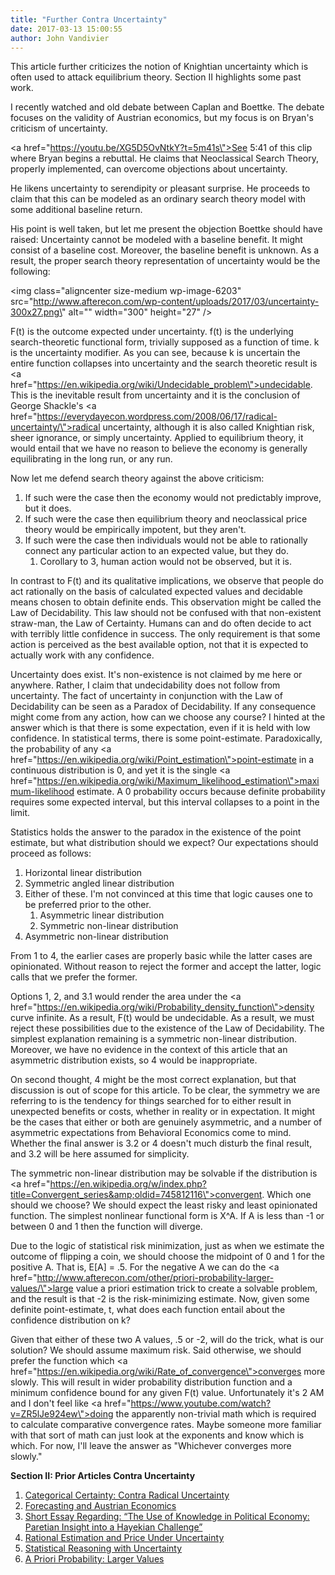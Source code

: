 ```yaml
---
title: "Further Contra Uncertainty"
date: 2017-03-13 15:00:55
author: John Vandivier
---
```




This article further criticizes the notion of Knightian uncertainty which is often used to attack equilibrium theory. Section II highlights some past work.

I recently watched and old debate between Caplan and Boettke. The debate focuses on the validity of Austrian economics, but my focus is on Bryan's criticism of uncertainty.

<a href=\"https://youtu.be/XG5D5OvNtkY?t=5m41s\">See 5:41 of this clip</a> where Bryan begins a rebuttal. He claims that Neoclassical Search Theory, properly implemented, can overcome objections about uncertainty.

He likens uncertainty to serendipity or pleasant surprise. He proceeds to claim that this can be modeled as an ordinary search theory model with some additional baseline return.

His point is well taken, but let me present the objection Boettke should have raised: Uncertainty cannot be modeled with a baseline benefit. It might consist of a baseline cost. Moreover, the baseline benefit is unknown. As a result, the proper search theory representation of uncertainty would be the following:

<img class=\"aligncenter size-medium wp-image-6203\" src=\"http://www.afterecon.com/wp-content/uploads/2017/03/uncertainty-300x27.png\" alt=\"\" width=\"300\" height=\"27\" />

F(t) is the outcome expected under uncertainty. f(t) is the underlying search-theoretic functional form, trivially supposed as a function of time. k is the uncertainty modifier. As you can see, because k is uncertain the entire function collapses into uncertainty and the search theoretic result is <a href=\"https://en.wikipedia.org/wiki/Undecidable_problem\">undecidable</a>. This is the inevitable result from uncertainty and it is the conclusion of George Shackle's <a href=\"https://everydayecon.wordpress.com/2008/06/17/radical-uncertainty/\">radical uncertainty</a>, although it is also called Knightian risk, sheer ignorance, or simply uncertainty. Applied to equilibrium theory, it would entail that we have no reason to believe the economy is generally equilibrating in the long run, or any run.

Now let me defend search theory against the above criticism:
<ol>
 	<li>If such were the case then the economy would not predictably improve, but it does.</li>
 	<li>If such were the case then equilibrium theory and neoclassical price theory would be empirically impotent, but they aren't.</li>
 	<li>If such were the case then individuals would not be able to rationally connect any particular action to an expected value, but they do.
<ol>
 	<li>Corollary to 3, human action would not be observed, but it is.</li>
</ol>
</li>
</ol>
In contrast to F(t) and its qualitative implications, we observe that people do act rationally on the basis of calculated expected values and decidable means chosen to obtain definite ends. This observation might be called the Law of Decidability. This law should not be confused with that non-existent straw-man, the Law of Certainty. Humans can and do often decide to act with terribly little confidence in success. The only requirement is that some action is perceived as the best available option, not that it is expected to actually work with any confidence.

Uncertainty does exist. It's non-existence is not claimed by me here or anywhere. Rather, I claim that undecidability does not follow from uncertainty. The fact of uncertainty in conjunction with the Law of Decidability can be seen as a Paradox of Decidability. If any consequence might come from any action, how can we choose any course? I hinted at the answer which is that there is some expectation, even if it is held with low confidence. In statistical terms, there is some point-estimate. Paradoxically, the probability of any <a href=\"https://en.wikipedia.org/wiki/Point_estimation\">point-estimate</a> in a continuous distribution is 0, and yet it is the single <a href=\"https://en.wikipedia.org/wiki/Maximum_likelihood_estimation\">maximum-likelihood estimate</a>. A 0 probability occurs because definite probability requires some expected interval, but this interval collapses to a point in the limit.

Statistics holds the answer to the paradox in the existence of the point estimate, but what distribution should we expect? Our expectations should proceed as follows:
<ol>
 	<li>Horizontal linear distribution</li>
 	<li>Symmetric angled linear distribution</li>
 	<li>Either of these. I'm not convinced at this time that logic causes one to be preferred prior to the other.
<ol>
 	<li>Asymmetric linear distribution</li>
 	<li>Symmetric non-linear distribution</li>
</ol>
</li>
 	<li>Asymmetric non-linear distribution</li>
</ol>
From 1 to 4, the earlier cases are properly basic while the latter cases are opinionated. Without reason to reject the former and accept the latter, logic calls that we prefer the former.

Options 1, 2, and 3.1 would render the area under the <a href=\"https://en.wikipedia.org/wiki/Probability_density_function\">density curve</a> infinite. As a result, F(t) would be undecidable. As a result, we must reject these possibilities due to the existence of the Law of Decidability. The simplest explanation remaining is a symmetric non-linear distribution. Moreover, we have no evidence in the context of this article that an asymmetric distribution exists, so 4 would be inappropriate.

On second thought, 4 might be the most correct explanation, but that discussion is out of scope for this article. To be clear, the symmetry we are referring to is the tendency for things searched for to either result in unexpected benefits or costs, whether in reality or in expectation. It might be the cases that either or both are genuinely asymmetric, and a number of asymmetric expectations from Behavioral Economics come to mind. Whether the final answer is 3.2 or 4 doesn't much disturb the final result, and 3.2 will be here assumed for simplicity.

The symmetric non-linear distribution may be solvable if the distribution is <a href=\"https://en.wikipedia.org/w/index.php?title=Convergent_series&amp;oldid=745812116\">convergent</a>. Which one should we choose? We should expect the least risky and least opinionated function. The simplest nonlinear functional form is X^A. If A is less than -1 or between 0 and 1 then the function will diverge.

Due to the logic of statistical risk minimization, just as when we estimate the outcome of flipping a coin, we should choose the midpoint of 0 and 1 for the positive A. That is, E[A] = .5. For the negative A we can do the <a href=\"http://www.afterecon.com/other/priori-probability-larger-values/\">large value a priori estimation trick</a> to create a solvable problem, and the result is that -2 is the risk-minimizing estimate. Now, given some definite point-estimate, t, what does each function entail about the confidence distribution on k?

Given that either of these two A values, .5 or -2, will do the trick, what is our solution? We should assume maximum risk. Said otherwise, we should prefer the function which <a href=\"https://en.wikipedia.org/wiki/Rate_of_convergence\">converges more slowly</a>. This will result in wider probability distribution function and a minimum confidence bound for any given F(t) value. Unfortunately it's 2 AM and I don't feel like <a href=\"https://www.youtube.com/watch?v=ZR5lJe924ew\">doing the apparently non-trivial math which is required to calculate comparative convergence rates</a>. Maybe someone more familiar with that sort of math can just look at the exponents and know which is which. For now, I'll leave the answer as \"Whichever converges more slowly.\"

<strong>Section II: Prior Articles Contra Uncertainty</strong>
<ol>
 	<li><a href=\"http://www.afterecon.com/economics-and-finance/categorical-certainty-contra-radical-uncertainty/\">Categorical Certainty: Contra Radical Uncertainty</a></li>
 	<li><a href=\"http://www.afterecon.com/economics-and-finance/forecasting-austrian-economics/\">Forecasting and Austrian Economics</a></li>
 	<li><a href=\"http://www.afterecon.com/economics-and-finance/short-essay-regarding-use-knowledge-political-economy-paretian-insight-hayekian-challenge/\">Short Essay Regarding: “The Use of Knowledge in Political Economy: Paretian Insight into a Hayekian Challenge”</a></li>
 	<li><a href=\"http://www.afterecon.com/economics-and-finance/rational-estimation-price-uncertainty/\">Rational Estimation and Price Under Uncertainty</a></li>
 	<li><a href=\"http://www.afterecon.com/economics-and-finance/statistical-reasoning-uncertainty/\">Statistical Reasoning with Uncertainty</a></li>
 	<li><a href=\"http://www.afterecon.com/other/priori-probability-larger-values/\">A Priori Probability: Larger Values</a></li>
</ol>